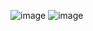 ![image](https://github.com/handsome-owner/cashbook/assets/55938848/956296cd-612f-4e37-8021-e6ebaad096ab)
![image](https://github.com/handsome-owner/cashbook/assets/55938848/e247a57c-7d53-4478-87f5-b4e4e29c5f83)

